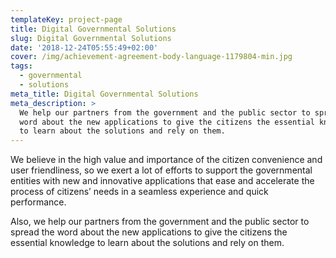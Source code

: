 ```yaml
---
templateKey: project-page
title: Digital Governmental Solutions
slug: Digital Governmental Solutions
date: '2018-12-24T05:55:49+02:00'
cover: /img/achievement-agreement-body-language-1179804-min.jpg
tags:
  - governmental
  - solutions
meta_title: Digital Governmental Solutions
meta_description: >
  We help our partners from the government and the public sector to spread the
  word about the new applications to give the citizens the essential knowledge
  to learn about the solutions and rely on them.
---
```

We believe in the high value and importance of the citizen convenience and user friendliness, so we exert a lot of efforts to support the governmental entities with new and innovative applications that ease and accelerate the process of citizens’ needs in a seamless experience and quick performance.



Also, we help our partners from the government and the public sector to spread the word about the new applications to give the citizens the essential knowledge to learn about the solutions and rely on them.
